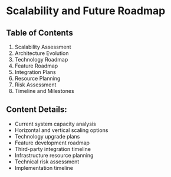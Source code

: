 # Scalability and Future Roadmap

## Table of Contents
1. Scalability Assessment
2. Architecture Evolution
3. Technology Roadmap
4. Feature Roadmap
5. Integration Plans
6. Resource Planning
7. Risk Assessment
8. Timeline and Milestones

## Content Details:
- Current system capacity analysis
- Horizontal and vertical scaling options
- Technology upgrade plans
- Feature development roadmap
- Third-party integration timeline
- Infrastructure resource planning
- Technical risk assessment
- Implementation timeline
